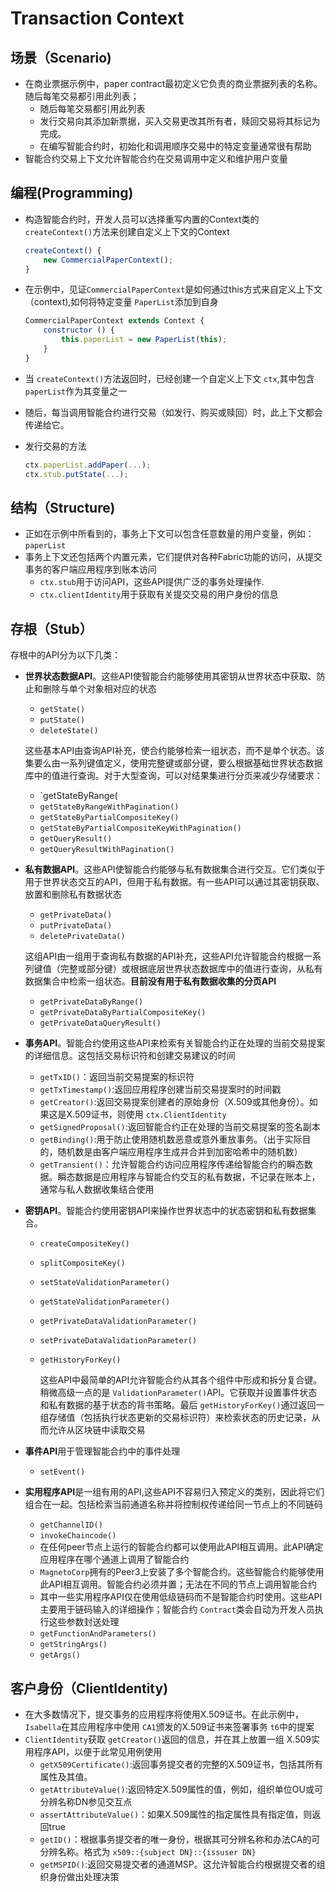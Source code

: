 # Transaction Context

## 场景（Scenario)

- 在商业票据示例中，paper contract最初定义它负责的商业票据列表的名称。随后每笔交易都引用此列表；
  + 随后每笔交易都引用此列表
  + 发行交易向其添加新票据，买入交易更改其所有者，赎回交易将其标记为完成。
  + 在编写智能合约时，初始化和调用顺序交易中的特定变量通常很有帮助
- 智能合约交易上下文允许智能合约在交易调用中定义和维护用户变量



## 编程(Programming)

- 构造智能合约时，开发人员可以选择重写内置的Context类的 `createContext()`方法来创建自定义上下文的Context

  ```javascript
  createContext() {
      new CommercialPaperContext();
  }
  ```

- 在示例中，见证`CommercialPaperContext`是如何通过this方式来自定义上下文（context),如何将特定变量 `PaperList`添加到自身

  ```javascript
  CommercialPaperContext extends Context {
      constructor () {
          this.paperList = new PaperList(this);
      }
  }
  ```

- 当 `createContext()`方法返回时，已经创建一个自定义上下文 `ctx`,其中包含 `paperList`作为其变量之一

- 随后，每当调用智能合约进行交易（如发行、购买或赎回）时，此上下文都会传递给它。

- 发行交易的方法

  ```javascript
  ctx.paperList.addPaper(...);
  ctx.stub.putState(...);
  ```





## 结构（Structure)

- 正如在示例中所看到的，事务上下文可以包含任意数量的用户变量，例如：`paperList`
- 事务上下文还包括两个内置元素，它们提供对各种Fabric功能的访问，从提交事务的客户端应用程序到账本访问
  + `ctx.stub`用于访问API，这些API提供广泛的事务处理操作.
  + `ctx.clientIdentity`用于获取有关提交交易的用户身份的信息



## 存根（Stub）

存根中的API分为以下几类：

- **世界状态数据API**。这些API使智能合约能够使用其密钥从世界状态中获取、防止和删除与单个对象相对应的状态

  + `getState()`
  + `putState()`
  + `deleteState()`

  这些基本API由查询API补充，使合约能够检索一组状态，而不是单个状态。该集要么由一系列键值定义，使用完整键或部分键，要么根据基础世界状态数据库中的值进行查询。对于大型查询，可以对结果集进行分页来减少存储要求：

  + `getStateByRange(
  + `getStateByRangeWithPagination()`
  + `getStateByPartialCompositeKey()`
  + `getStateByPartialCompositeKeyWithPagination()`
  + `getQueryResult()`
  + `getQueryResultWithPagination()`

- **私有数据API**。这些API使智能合约能够与私有数据集合进行交互。它们类似于用于世界状态交互的API，但用于私有数据。有一些API可以通过其密钥获取、放置和删除私有数据状态

  + `getPrivateData()`
  + `putPrivateData()`
  + `deletePrivateData()`

  这组API由一组用于查询私有数据的API补充，这些API允许智能合约根据一系列键值（完整或部分键）或根据底层世界状态数据库中的值进行查询，从私有数据集合中检索一组状态。**目前没有用于私有数据收集的分页API**
  
  + `getPrivateDataByRange()`
  + `getPrivateDataByPartialCompositeKey()`
  + `getPrivateDataQueryResult()`
  
- **事务API**。智能合约使用这些API来检索有关智能合约正在处理的当前交易提案的详细信息。这包括交易标识符和创建交易建议的时间

  + `getTxID()`：返回当前交易提案的标识符
  + `getTxTimestamp()`:返回应用程序创建当前交易提案时的时间戳
  + `getCreator()`:返回交易提案创建者的原始身份（X.509或其他身份）。如果这是X.509证书，则使用 `ctx.ClientIdentity`
  + `getSignedProposal()`:返回智能合约正在处理的当前交易提案的签名副本
  + `getBinding()`:用于防止使用随机数恶意或意外重放事务。（出于实际目的，随机数是由客户端应用程序生成并合并到加密哈希中的随机数）
  + `getTransient()`：允许智能合约访问应用程序传递给智能合约的瞬态数据。瞬态数据是应用程序与智能合约交互的私有数据，不记录在账本上，通常与私人数据收集结合使用

- **密钥API**。智能合约使用密钥API来操作世界状态中的状态密钥和私有数据集合。

  + `createCompositeKey()`

  + `splitCompositeKey()`

  + `setStateValidationParameter()`

  + `getStateValidationParameter()`

  + `getPrivateDataValidationParameter()`

  + `setPrivateDataValidationParameter()`

  + `getHistoryForKey()`

    这些API中最简单的API允许智能合约从其各个组件中形成和拆分复合键。稍微高级一点的是 `ValidationParameter()`API。它获取并设置事件状态和私有数据的基于状态的背书策略。最后 `getHistoryForKey()`通过返回一组存储值（包括执行状态更新的交易标识符）来检索状态的历史记录，从而允许从区块链中读取交易

- **事件API**用于管理智能合约中的事件处理

  + `setEvent()`

- **实用程序API**是一组有用的API,这些API不容易归入预定义的类别，因此将它们组合在一起。包括检索当前通道名称并将控制权传递给同一节点上的不同链码

  + `getChannelID()`                                     
  + `invokeChaincode()`
  + 在任何peer节点上运行的智能合约都可以使用此API相互调用。此API确定应用程序在哪个通道上调用了智能合约
  + `MagnetoCorp`拥有的Peer3上安装了多个智能合约。这些智能合约能够使用此API相互调用。智能合约必须并置；无法在不同的节点上调用智能合约
  + 其中一些实用程序API仅在使用低级链码而不是智能合约时使用。这些API主要用于链码输入的详细操作；智能合约 `Contract`类会自动为开发人员执行这些参数封送处理
  + `getFunctionAndParameters()`
  + `getStringArgs()`
  + `getArgs()`



## 客户身份（ClientIdentity)

- 在大多数情况下，提交事务的应用程序将使用X.509证书。在此示例中，`Isabella`在其应用程序中使用 `CA1`颁发的X.509证书来签署事务 `t6`中的提案
- `ClientIdentity`获取 `getCreator()`返回的信息，并在其上放置一组 X.509实用程序API，以便于此常见用例使用
  + `getX509Certificate()`:返回事务提交者的完整的X.509证书，包括其所有属性及其值。
  + `getAttributeValue()`:返回特定X.509属性的值，例如，组织单位OU或可分辨名称DN参见交互点
  + `assertAttributeValue()`：如果X.509属性的指定属性具有指定值，则返回true
  + `getID()`：根据事务提交者的唯一身份，根据其可分辨名称和办法CA的可分辨名称。格式为 `x509::{subject DN}::{issuser DN}`
  + `getMSPID()`:返回交易提交者的通道MSP。这允许智能合约根据提交者的组织身份做出处理决策
